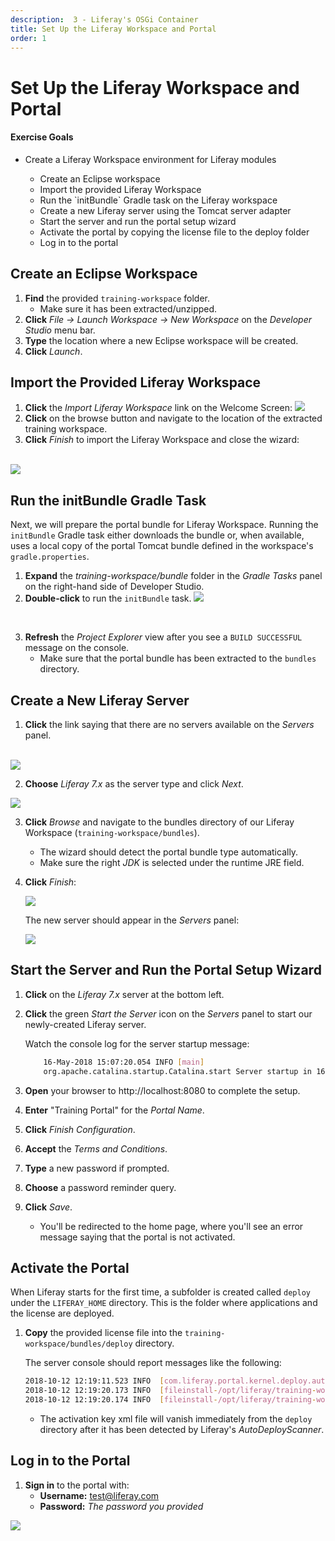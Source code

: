 ```yaml
---
description:  3 - Liferay's OSGi Container
title: Set Up the Liferay Workspace and Portal
order: 1
---
```


# Set Up the Liferay Workspace and Portal

<div class="ahead">
<h4>Exercise Goals</h4>
	<ul>
	<li>Create a Liferay Workspace environment for Liferay modules</li>
		<ul>
			<li>Create an Eclipse workspace</li>
			<li>Import the provided Liferay Workspace</li>
			<li>Run the `initBundle` Gradle task on the Liferay workspace</li>
			<li>Create a new Liferay server using the Tomcat server adapter</li>
			<li>Start the server and run the portal setup wizard</li>
			<li>Activate the portal by copying the license file to the deploy folder</li>
			<li>Log in to the portal</li>
		</ul>
	</ul>
</div>

## Create an Eclipse Workspace

1. **Find** the provided `training-workspace` folder.
	* Make sure it has been extracted/unzipped.
1. **Click** *File → Launch Workspace → New Workspace* on the _Developer Studio_ menu bar.
1. **Type** the location where a new Eclipse workspace will be created.
1. **Click** *Launch*. 

## Import the Provided Liferay Workspace

1. **Click** the *Import Liferay Workspace* link on the Welcome Screen:
	<img src="../images/import-liferay-workspace.png" style="max-height:25%"/>
1. **Click** on the browse button and navigate to the location of the extracted training workspace.
1. **Click** *Finish* to import the Liferay Workspace and close the wizard:

<br />

<img src="../images/import-liferay-workspace-location.png" style="max-height:20%"/>

<br />

## Run the initBundle Gradle Task

Next, we will prepare the portal bundle for Liferay Workspace. Running the `initBundle` Gradle task either downloads the bundle or, when available, uses a local copy of the portal Tomcat bundle defined in the workspace's `gradle.properties`.

1. **Expand** the *training-workspace/bundle* folder in the *Gradle Tasks* panel on the right-hand side of Developer Studio.
1. **Double-click** to run the `initBundle` task.
	<img src="../images/initbundle.png" style="max-height:25%"/>

<br />

3. **Refresh** the _Project Explorer_ view after you see a `BUILD SUCCESSFUL` message on the console.
	* Make sure that the portal bundle has been extracted to the `bundles` directory. 

## Create a New Liferay Server

1. **Click** the link saying that there are no servers available on the *Servers* panel.

<br />	
<img src="../images/create-new-server.png" style="max-height:40%;" />
<br />	

2. **Choose** *Liferay 7.x* as the server type and click *Next*.

<img src="../images/select-server-type.png" style="max-height:25%;" />
<br />	

3. **Click** *Browse* and navigate to the bundles directory of our Liferay Workspace (`training-workspace/bundles`).
	* The wizard should detect the portal bundle type automatically.
	* Make sure the right *JDK* is selected under the runtime JRE field.
4. **Click** *Finish*:
	
	<img src="../images/bundle-directory.png" style="max-height:25%"/>

	The new server should appear in the *Servers* panel:

	<img src="../images/server-installed.png" style="max-height:25%" />

## Start the Server and Run the Portal Setup Wizard

1. **Click** on the *Liferay 7.x* server at the bottom left.
1. **Click** the green *Start the Server* icon on the *Servers* panel to start our newly-created Liferay server.

	Watch the console log for the server startup message:
	```bash
		16-May-2018 15:07:20.054 INFO [main]
		org.apache.catalina.startup.Catalina.start Server startup in 164332 ms
	```
1. **Open** your browser to http://localhost:8080 to complete the setup.
1. **Enter** "Training Portal" for the *Portal Name*.
1. **Click** *Finish Configuration*.
1. **Accept** the *Terms and Conditions*.
1. **Type** a new password if prompted.
1. **Choose** a password reminder query.
1. **Click** *Save*.
	* You'll be redirected to the home page, where you'll see an error message saying that the portal is not activated.


## Activate the Portal

When Liferay starts for the first time, a subfolder is created called `deploy` under the `LIFERAY_HOME` directory. This is the folder where applications and the license are deployed.

1. **Copy** the provided license file into the `training-workspace/bundles/deploy` directory.
	
	The server console should report messages like the following: 
	```bash
	2018-10-12 12:19:11.523 INFO  [com.liferay.portal.kernel.deploy.auto.AutoDeployScanner][AutoDeployDir:261] Processing activation-key-digitalenterprisedevelopment-7.1-liferaycom.xml
	2018-10-12 12:19:20.173 INFO  [fileinstall-/opt/liferay/training-workspace/bundles/osgi/modules][LicenseManager:?] Digital Enterprise Development license validation passed
	2018-10-12 12:19:20.174 INFO  [fileinstall-/opt/liferay/training-workspace/bundles/osgi/modules][LicenseManager:?] License registered for Digital Enterprise Development
	``` 
	* The activation key xml file will vanish immediately from the `deploy` directory after it has been detected by Liferay's *AutoDeployScanner*. 
	
## Log in to the Portal

1. **Sign in** to the portal with:
	* __Username:__ test@liferay.com
	* __Password:__ *The password you provided*

<img src="../images/checkpoint.png" style="max-height: 40%"/>
